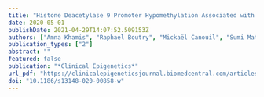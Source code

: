 ```yaml
---
title: "Histone Deacetylase 9 Promoter Hypomethylation Associated with Adipocyte Dysfunction is a Statin-Related Metabolic Effect"
date: 2020-05-01
publishDate: 2021-04-29T14:07:52.509153Z
authors: ["Amna Khamis", "Raphael Boutry", "Mickaël Canouil", "Sumi Mathew", "Stephane Lobbens", "Hutokshi Crouch", "Toby Andrew", "Amar Abderrahmani", "Filippo Tamanini", "Philippe Froguel"]
publication_types: ["2"]
abstract: ""
featured: false
publication: "*Clinical Epigenetics*"
url_pdf: "https://clinicalepigeneticsjournal.biomedcentral.com/articles/10.1186/s13148-020-00858-w"
doi: "10.1186/s13148-020-00858-w"
---
```



